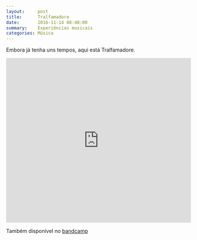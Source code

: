 ```yaml
---
layout:     post
title:      Tralfamadore
date:       2016-11-14 08:40:00
summary:    Experiências musicais
categories: Música
---
```


Embora já tenha uns tempos, aqui está Tralfamadore.  


<iframe width="100%" height="450" scrolling="no" frameborder="no" src="https://w.soundcloud.com/player/?url=https%3A//api.soundcloud.com/playlists/257910251&amp;color=ff5500&amp;auto_play=false&amp;hide_related=false&amp;show_comments=true&amp;show_user=true&amp;show_reposts=false"></iframe>


Também disponível no [bandcamp](https://jspreis.bandcamp.com/)